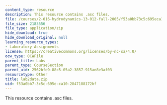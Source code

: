 ```yaml
---
content_type: resource
description: This resource contains .asc files.
file: /courses/2-016-hydrodynamics-13-012-fall-2005/f53a0bb73c5c695eca102847188172bf_lab2data.zip
file_size: 2183556
file_type: application/zip
hide_download: true
hide_download_original: null
learning_resource_types:
- Laboratory Assignments
license: https://creativecommons.org/licenses/by-nc-sa/4.0/
ocw_type: OCWFile
parent_title: Labs
parent_type: CourseSection
parent_uid: 2562bfe9-88c5-05a2-3857-915ae8e3af03
resourcetype: Other
title: lab2data.zip
uid: f53a0bb7-3c5c-695e-ca10-2847188172bf
---
```

This resource contains .asc files.